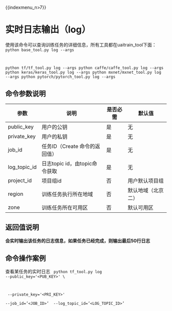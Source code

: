 {{indexmenu_n>7}}

# 实时日志输出（log）
使用该命令可以查询训练任务的详细信息，所有工具都在uaitrain\_tool下面：
<code>
python base_tool.py log --args

python tf/tf_tool.py log --args
python caffe/caffe_tool.py log --args
python keras/keras_tool.py log --args
python mxnet/mxnet_tool.py log --args
python pytorch/pytorch_tool.py log --args
</code>

## 命令参数说明

| 参数 | 说明 | 是否必需 | 默认值 |
| ---- | ---- | -------- | ------ |
| public\_key     | 用户的公钥                  | 是      |  无           |
| private\_key    | 用户的私钥                  | 是      |  无           |
| job\_id         | 任务ID（Create 命令的返回值）    | 是      |  无           |
| log\_topic\_id  | 日志topic id，由topic命令获取  | 是      |  无           |
| project\_id     | 项目组id                  | 否      |  用户默认项目组     |
| region          | 训练任务执行所在地域             | 否      |  默认地域（北京二）   |
| zone            | 训练任务所在可用区              | 否      |  默认可用区  |

## 返回值说明
**会实时输出该任务的日志信息，如果任务已经完成，则输出最后50行日志**

## 命令操作案例
查看某任务的实时日志
<code>
python tf_tool.py log --public_key='<PUB_KEY>' \

​    --private_key='<PRI_KEY>' \
​    --job_id=’<JOB_ID>’
​    --log_topic_id=’<LOG_TOPIC_ID>’
</code>